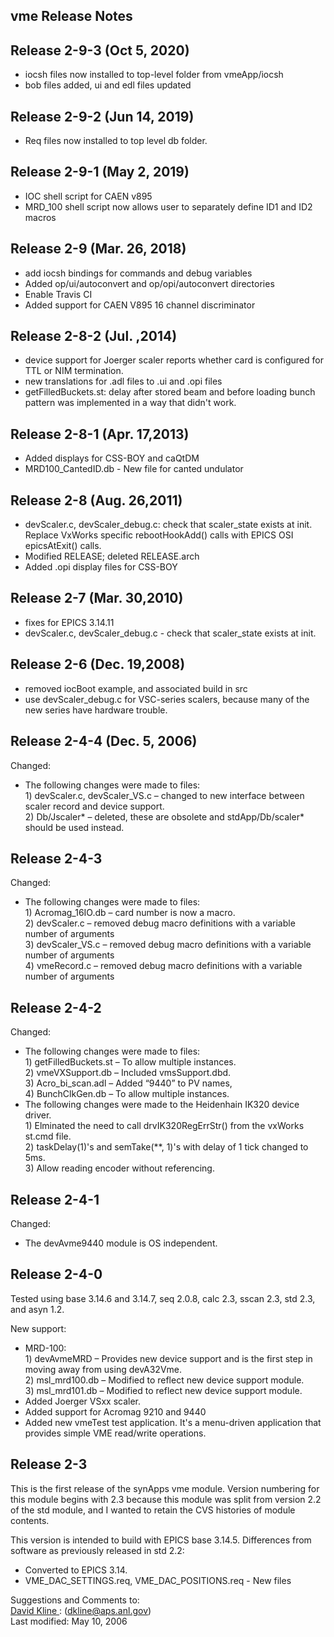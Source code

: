 vme Release Notes
-----------------

Release 2-9-3 (Oct 5, 2020)
---------------------------

- iocsh files now installed to top-level folder from vmeApp/iocsh
- bob files added, ui and edl files updated

Release 2-9-2 (Jun 14, 2019)
----------------------------

- Req files now installed to top level db folder.

Release 2-9-1 (May 2, 2019)
---------------------------

- IOC shell script for CAEN v895
- MRD\_100 shell script now allows user to separately define ID1 and ID2 macros

Release 2-9 (Mar. 26, 2018)
---------------------------

- add iocsh bindings for commands and debug variables
- Added op/ui/autoconvert and op/opi/autoconvert directories
- Enable Travis CI
- Added support for CAEN V895 16 channel discriminator

Release 2-8-2 (Jul. ,2014)
--------------------------

- device support for Joerger scaler reports whether card is configured for TTL or NIM termination.
- new translations for .adl files to .ui and .opi files
- getFilledBuckets.st: delay after stored beam and before loading bunch pattern was implemented in a way that didn't work.

Release 2-8-1 (Apr. 17,2013)
----------------------------

- Added displays for CSS-BOY and caQtDM
- MRD100\_CantedID.db - New file for canted undulator

Release 2-8 (Aug. 26,2011)
--------------------------

- devScaler.c, devScaler\_debug.c: check that scaler\_state exists at init.   
    Replace VxWorks specific rebootHookAdd() calls with EPICS OSI epicsAtExit() calls.
- Modified RELEASE; deleted RELEASE.arch
- Added .opi display files for CSS-BOY

Release 2-7 (Mar. 30,2010)
--------------------------

- fixes for EPICS 3.14.11
- devScaler.c, devScaler\_debug.c - check that scaler\_state exists at init.

Release 2-6 (Dec. 19,2008)
--------------------------

- removed iocBoot example, and associated build in src
- use devScaler\_debug.c for VSC-series scalers, because many of the new series have hardware trouble.

Release 2-4-4 (Dec. 5, 2006)
----------------------------

Changed:

- The following changes were made to files:   
    1\) devScaler.c, devScaler\_VS.c – changed to new interface between scaler record and device support.   
    2\) Db/Jscaler\* – deleted, these are obsolete and stdApp/Db/scaler\* should be used instead.

Release 2-4-3
-------------

Changed:

- The following changes were made to files:   
    1\) Acromag\_16IO.db – card number is now a macro.   
    2\) devScaler.c – removed debug macro definitions with a variable number of arguments   
    3\) devScaler\_VS.c – removed debug macro definitions with a variable number of arguments   
    4\) vmeRecord.c – removed debug macro definitions with a variable number of arguments

Release 2-4-2
-------------

Changed:

- The following changes were made to files:  
    1\) getFilledBuckets.st – To allow multiple instances.  
    2\) vmeVXSupport.db – Included vmsSupport.dbd.  
    3\) Acro\_bi\_scan.adl – Added “9440” to PV names,  
    4\) BunchClkGen.db – To allow multiple instances.
- The following changes were made to the Heidenhain IK320 device driver.  
    1\) Elminated the need to call drvIK320RegErrStr() from the vxWorks st.cmd file.  
    2\) taskDelay(1)'s and semTake(\*\*, 1)'s with delay of 1 tick changed to 5ms.  
    3\) Allow reading encoder without referencing.

Release 2-4-1
-------------

Changed:

- The devAvme9440 module is OS independent.

Release 2-4-0
-------------

Tested using base 3.14.6 and 3.14.7, seq 2.0.8, calc 2.3, sscan 2.3, std 2.3, and asyn 1.2.

New support:

- MRD-100:  
    1\) devAvmeMRD – Provides new device support and is the first step in moving away from using devA32Vme.  
    2\) msl\_mrd100.db – Modified to reflect new device support module.  
    3\) msl\_mrd101.db – Modified to reflect new device support module.
- Added Joerger VSxx scaler.
- Added support for Acromag 9210 and 9440
- Added new vmeTest test application. It's a menu-driven application that provides simple VME read/write operations.

Release 2-3
-----------

This is the first release of the synApps vme module. Version numbering for this module begins with 2.3 because this module was split from version 2.2 of the std module, and I wanted to retain the CVS histories of module contents.

This version is intended to build with EPICS base 3.14.5. Differences from software as previously released in std 2.2:

- Converted to EPICS 3.14.
- VME\_DAC\_SETTINGS.req, VME\_DAC\_POSITIONS.req - New files

Suggestions and Comments to:   
[David Kline ](mailto:dkline@aps.anl.gov): (dkline@aps.anl.gov)   
Last modified: May 10, 2006
